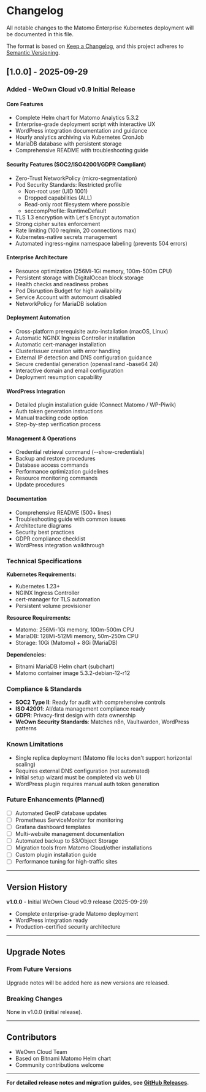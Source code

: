 # Changelog

All notable changes to the Matomo Enterprise Kubernetes deployment will be documented in this file.

The format is based on [Keep a Changelog](https://keepachangelog.com/en/1.0.0/),
and this project adheres to [Semantic Versioning](https://semver.org/spec/v2.0.0.html).

## [1.0.0] - 2025-09-29

### Added - WeOwn Cloud v0.9 Initial Release

#### **Core Features**
- Complete Helm chart for Matomo Analytics 5.3.2
- Enterprise-grade deployment script with interactive UX
- WordPress integration documentation and guidance
- Hourly analytics archiving via Kubernetes CronJob
- MariaDB database with persistent storage
- Comprehensive README with troubleshooting guide

#### **Security Features (SOC2/ISO42001/GDPR Compliant)**
- Zero-Trust NetworkPolicy (micro-segmentation)
- Pod Security Standards: Restricted profile
  - Non-root user (UID 1001)
  - Dropped capabilities (ALL)
  - Read-only root filesystem where possible
  - seccompProfile: RuntimeDefault
- TLS 1.3 encryption with Let's Encrypt automation
- Strong cipher suites enforcement
- Rate limiting (100 req/min, 20 connections max)
- Kubernetes-native secrets management
- Automated ingress-nginx namespace labeling (prevents 504 errors)

#### **Enterprise Architecture**
- Resource optimization (256Mi-1Gi memory, 100m-500m CPU)
- Persistent storage with DigitalOcean block storage
- Health checks and readiness probes
- Pod Disruption Budget for high availability
- Service Account with automount disabled
- NetworkPolicy for MariaDB isolation

#### **Deployment Automation**
- Cross-platform prerequisite auto-installation (macOS, Linux)
- Automatic NGINX Ingress Controller installation
- Automatic cert-manager installation
- ClusterIssuer creation with error handling
- External IP detection and DNS configuration guidance
- Secure credential generation (openssl rand -base64 24)
- Interactive domain and email configuration
- Deployment resumption capability

#### **WordPress Integration**
- Detailed plugin installation guide (Connect Matomo / WP-Piwik)
- Auth token generation instructions
- Manual tracking code option
- Step-by-step verification process

#### **Management & Operations**
- Credential retrieval command (--show-credentials)
- Backup and restore procedures
- Database access commands
- Performance optimization guidelines
- Resource monitoring commands
- Update procedures

#### **Documentation**
- Comprehensive README (500+ lines)
- Troubleshooting guide with common issues
- Architecture diagrams
- Security best practices
- GDPR compliance checklist
- WordPress integration walkthrough

### Technical Specifications

**Kubernetes Requirements:**
- Kubernetes 1.23+
- NGINX Ingress Controller
- cert-manager for TLS automation
- Persistent volume provisioner

**Resource Requirements:**
- Matomo: 256Mi-1Gi memory, 100m-500m CPU
- MariaDB: 128Mi-512Mi memory, 50m-250m CPU
- Storage: 10Gi (Matomo) + 8Gi (MariaDB)

**Dependencies:**
- Bitnami MariaDB Helm chart (subchart)
- Matomo container image 5.3.2-debian-12-r12

### Compliance & Standards

- **SOC2 Type II**: Ready for audit with comprehensive controls
- **ISO 42001**: AI/data management compliance ready
- **GDPR**: Privacy-first design with data ownership
- **WeOwn Security Standards**: Matches n8n, Vaultwarden, WordPress patterns

### Known Limitations

- Single replica deployment (Matomo file locks don't support horizontal scaling)
- Requires external DNS configuration (not automated)
- Initial setup wizard must be completed via web UI
- WordPress plugin requires manual auth token generation

### Future Enhancements (Planned)

- [ ] Automated GeoIP database updates
- [ ] Prometheus ServiceMonitor for monitoring
- [ ] Grafana dashboard templates
- [ ] Multi-website management documentation
- [ ] Automated backup to S3/Object Storage
- [ ] Migration tools from Matomo Cloud/other installations
- [ ] Custom plugin installation guide
- [ ] Performance tuning for high-traffic sites

---

## Version History

**v1.0.0** - Initial WeOwn Cloud v0.9 release (2025-09-29)
- Complete enterprise-grade Matomo deployment
- WordPress integration ready
- Production-certified security architecture

---

## Upgrade Notes

### From Future Versions

Upgrade notes will be added here as new versions are released.

### Breaking Changes

None in v1.0.0 (initial release).

---

## Contributors

- WeOwn Cloud Team
- Based on Bitnami Matomo Helm chart
- Community contributions welcome

---

**For detailed release notes and migration guides, see [GitHub Releases](https://github.com/WeOwn/ai/releases).**
